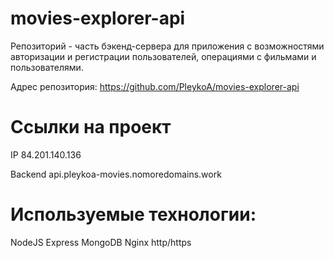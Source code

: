 # movies-explorer-api
Репозиторий - часть бэкенд-сервера для приложения с возможностями авторизации и регистрации пользователей, операциями с фильмами и пользователями.


Адрес репозитория: https://github.com/PleykoA/movies-explorer-api

# Ссылки на проект

IP 84.201.140.136

Backend api.pleykoa-movies.nomoredomains.work

# Используемые технологии:

NodeJS
Express
MongoDB
Nginx
http/https
